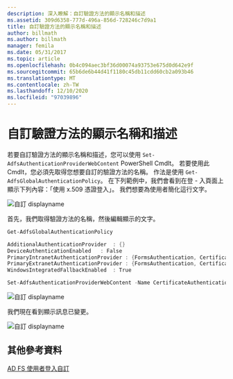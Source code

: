 ```yaml
---
description: 深入瞭解：自訂驗證方法的顯示名稱和描述
ms.assetid: 309d6358-777d-496a-856d-728246c7d9a1
title: 自訂驗證方法的顯示名稱和描述
author: billmath
ms.author: billmath
manager: femila
ms.date: 05/31/2017
ms.topic: article
ms.openlocfilehash: 0b4c094aec3bf36d00074a93753e675d0d642e9f
ms.sourcegitcommit: 65b6de6b44d41f1180c45db11cdd60cb2a093b46
ms.translationtype: MT
ms.contentlocale: zh-TW
ms.lasthandoff: 12/10/2020
ms.locfileid: "97039896"
---
```

# <a name="customize-the-display-names-and-descriptions-for-authentication-methods"></a>自訂驗證方法的顯示名稱和描述

若要自訂驗證方法的顯示名稱和描述，您可以使用 `Set-AdfsAuthenticationProviderWebContent` PowerShell Cmdlt。  若要使用此 Cmdlt，您必須先取得您想要自訂的驗證方法的名稱。  作法是使用 `Get-AdfsGlobalAuthenticationPolicy`。  在下列範例中，我們會看到在登 \- 入頁面上顯示下列內容：「使用 x.509 憑證登入」。  我們想要為使用者簡化這行文字。

![自訂 displayname](media/AD-FS-user-sign-in-customization/ADFS_Customize_Update1.PNG)

首先，我們取得驗證方法的名稱，然後編輯顯示的文字。

```powershell
Get-AdfsGlobalAuthenticationPolicy

AdditionalAuthenticationProvider  : {}
DeviceAuthenticationEnabled   : False
PrimaryIntranetAuthenticationProvider : {FormsAuthentication, CertificateAuthentication}
PrimaryExtranetAuthenticationProvider : {FormsAuthentication, CertificateAuthentication}
WindowsIntegratedFallbackEnabled  : True

Set-AdfsAuthenticationProviderWebContent -Name CertificateAuthentication -DisplayName "Sign in with a certificate"
 ```

![自訂 displayname](media/AD-FS-user-sign-in-customization/ADFS_Customize_Update2.PNG)

我們現在看到顯示訊息已變更。

![自訂 displayname](media/AD-FS-user-sign-in-customization/ADFS_Customize_Update3.PNG)

## <a name="additional-references"></a>其他參考資料

[AD FS 使用者登入自訂](AD-FS-user-sign-in-customization.md)

